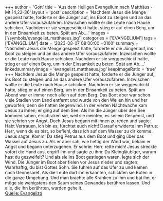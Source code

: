 +++
author = 'Gott'
title = 'Aus dem Heiligen Evangelium nach Matthäus - Mt 14,22-36'
layout = 'post'
description = 'Nachdem Jesus die Menge gespeist hatte, forderte er die Jünger auf, ins Boot zu steigen und an das andere Ufer vorauszufahren. Inzwischen wollte er die Leute nach Hause schicken. Nachdem er sie weggeschickt hatte, stieg er auf einen Berg, um in der Einsamkeit zu beten. Spät am Ab....'
images = ['/symbols/evangelist_matthaeus.jpg']
categories = ['EVANGELIUM']
tags = ['EVANGELIUM']
date = '2023-08-07 08:00:00 +0100'
summary = 'Nachdem Jesus die Menge gespeist hatte, forderte er die Jünger auf, ins Boot zu steigen und an das andere Ufer vorauszufahren. Inzwischen wollte er die Leute nach Hause schicken. Nachdem er sie weggeschickt hatte, stieg er auf einen Berg, um in der Einsamkeit zu beten. Spät am Ab....'
linkedsummaryImage = 'evangelist_matthaeus.jpg'
keepImageRatio = 'true'
+++
Nachdem Jesus die Menge gespeist hatte, forderte er die Jünger auf, ins Boot zu steigen und an das andere Ufer vorauszufahren. Inzwischen wollte er die Leute nach Hause schicken.
Nachdem er sie weggeschickt hatte, stieg er auf einen Berg, um in der Einsamkeit zu beten. Spät am Abend war er immer noch allein auf dem Berg.<!--more-->
Das Boot aber war schon viele Stadien vom Land entfernt und wurde von den Wellen hin und her geworfen; denn sie hatten Gegenwind.
In der vierten Nachtwache kam Jesus zu ihnen; er ging auf dem See.
Als ihn die Jünger über den See kommen sahen, erschraken sie, weil sie meinten, es sei ein Gespenst, und sie schrien vor Angst.
Doch Jesus begann mit ihnen zu reden und sagte: Habt Vertrauen, ich bin es; fürchtet euch nicht!
Darauf erwiderte ihm Petrus: Herr, wenn du es bist, so befiehl, dass ich auf dem Wasser zu dir komme.
Jesus sagte: Komm! Da stieg Petrus aus dem Boot und ging über das Wasser auf Jesus zu.
Als er aber sah, wie heftig der Wind war, bekam er Angst und begann unterzugehen. Er schrie: Herr, rette mich!
Jesus streckte sofort die Hand aus, ergriff ihn und sagte zu ihm: Du Kleingläubiger, warum hast du gezweifelt?
Und als sie ins Boot gestiegen waren, legte sich der Wind.
Die Jünger im Boot aber fielen vor Jesus nieder und sagten: Wahrhaftig, du bist Gottes Sohn.
Sie fuhren auf das Ufer zu und kamen nach Gennesaret.
Als die Leute dort ihn erkannten, schickten sie Boten in die ganze Umgebung. Und man brachte alle Kranken zu ihm
und bat ihn, er möge sie wenigstens den Saum seines Gewandes berühren lassen. Und alle, die ihn berührten, wurden geheilt.<br> [Quelle: Evangelizo](https://evangeliumtagfuertag.org/DE/gospel)